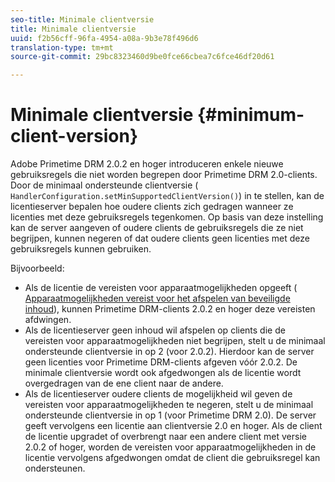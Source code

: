 ```yaml
---
seo-title: Minimale clientversie
title: Minimale clientversie
uuid: f2b56cff-96fa-4954-a08a-9b3e78f496d6
translation-type: tm+mt
source-git-commit: 29bc8323460d9be0fce66cbea7c6fce46df20d61

---
```



# Minimale clientversie {#minimum-client-version}

Adobe Primetime DRM 2.0.2 en hoger introduceren enkele nieuwe gebruiksregels die niet worden begrepen door Primetime DRM 2.0-clients. Door de minimaal ondersteunde clientversie ( `HandlerConfiguration.setMinSupportedClientVersion()`) in te stellen, kan de licentieserver bepalen hoe oudere clients zich gedragen wanneer ze licenties met deze gebruiksregels tegenkomen. Op basis van deze instelling kan de server aangeven of oudere clients de gebruiksregels die ze niet begrijpen, kunnen negeren of dat oudere clients geen licenties met deze gebruiksregels kunnen gebruiken.

Bijvoorbeeld:

* Als de licentie de vereisten voor apparaatmogelijkheden opgeeft ( [Apparaatmogelijkheden vereist voor het afspelen van beveiligde inhoud](../../../protecting-content/introduction/usage-rules/runtime-application-restrictions/device-capabilities.md)), kunnen Primetime DRM-clients 2.0.2 en hoger deze vereisten afdwingen.
* Als de licentieserver geen inhoud wil afspelen op clients die de vereisten voor apparaatmogelijkheden niet begrijpen, stelt u de minimaal ondersteunde clientversie in op 2 (voor 2.0.2). Hierdoor kan de server geen licenties voor Primetime DRM-clients afgeven vóór 2.0.2. De minimale clientversie wordt ook afgedwongen als de licentie wordt overgedragen van de ene client naar de andere.
* Als de licentieserver oudere clients de mogelijkheid wil geven de vereisten voor apparaatmogelijkheden te negeren, stelt u de minimaal ondersteunde clientversie in op 1 (voor Primetime DRM 2.0). De server geeft vervolgens een licentie aan clientversie 2.0 en hoger. Als de client de licentie upgradet of overbrengt naar een andere client met versie 2.0.2 of hoger, worden de vereisten voor apparaatmogelijkheden in de licentie vervolgens afgedwongen omdat de client die gebruiksregel kan ondersteunen.

